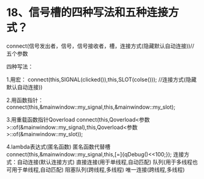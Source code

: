 # 18、信号槽的四种写法和五种连接方式？

connect(信号发出者，信号，信号接收者，槽，连接方式(隐藏默认自动连接))//五个参数

四种写法：

1.用宏：
 connect(this,SIGNAL(clicked()),this,SLOT(colse())); //连接方式(隐藏默认自动连接))

2.用函数指针： connect(this,&mainwindow::my_signal,this,&mainwindow::my_slot);

3.用重载函数指针Qoverload
 connect(this,Qoverload<参数>::of(&mainwindow::my_signal),this,Qoverload<参数>::of(&mainwindow::my_slot));

4.lambda表达式(匿名函数) 匿名函数代替槽
 connect(this,&mainwindow::my_signal,this,[=]{qDebug()<<100;});
 连接方式：自动连接(默认连接方式)
 直接连接(用于单线程,自动匹配)
 队列(用于多线程也可用于单线程,自动匹配)
 阻塞队列(跨线程,多线程)
 唯一连接(跨线程,多线程)
